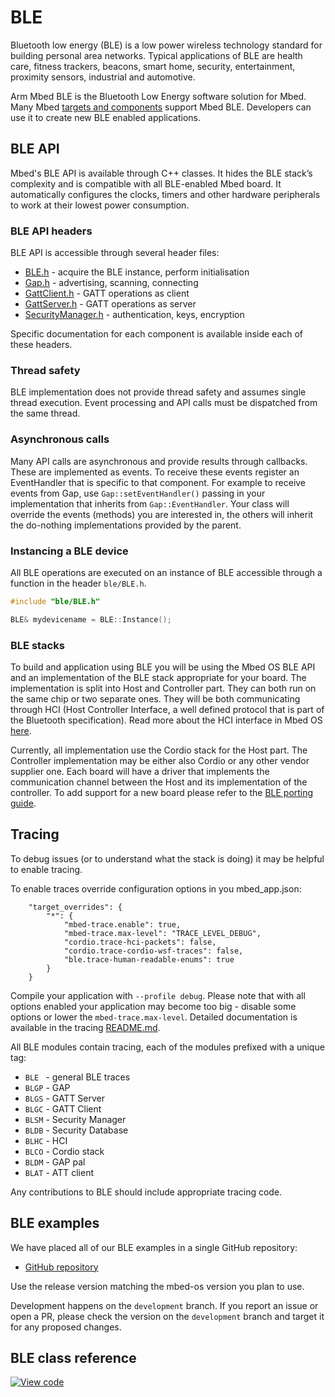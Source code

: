 # BLE 

Bluetooth low energy (BLE) is a low power wireless technology standard for building personal area networks. Typical
applications of BLE are health care, fitness trackers, beacons, smart home, security, entertainment, proximity sensors,
industrial and automotive.

Arm Mbed BLE is the Bluetooth Low Energy software solution for Mbed. Many Mbed
[targets and components](https://os.mbed.com/platforms/?mbed-enabled=15&connectivity=3) support Mbed BLE. Developers can
use it to create new BLE enabled applications.

## BLE API

Mbed's BLE API is available through C++ classes. It hides the BLE stack’s complexity and is compatible with all
BLE-enabled Mbed board. It automatically configures the clocks, timers and other hardware peripherals to work at their
lowest power consumption.

### BLE API headers

BLE API is accessible through several header files:

- [BLE.h](https://github.com/ARMmbed/mbed-os/blob/master/connectivity/FEATURE_BLE/include/ble/BLE.h) - acquire the BLE
  instance, perform initialisation
- [Gap.h](https://github.com/ARMmbed/mbed-os/blob/master/connectivity/FEATURE_BLE/include/ble/Gap.h) - advertising,
  scanning, connecting
- [GattClient.h](https://github.com/ARMmbed/mbed-os/blob/master/connectivity/FEATURE_BLE/include/ble/GattClient.h) -
  GATT operations as client
- [GattServer.h](https://github.com/ARMmbed/mbed-os/blob/master/connectivity/FEATURE_BLE/include/ble/GattServer.h) -
  GATT operations as server
- [SecurityManager.h](https://github.com/ARMmbed/mbed-os/blob/master/connectivity/FEATURE_BLE/include/ble/SecurityManager.h) -
  authentication, keys, encryption

Specific documentation for each component is available inside each of these headers.

### Thread safety

BLE implementation does not provide thread safety and assumes single thread execution. Event processing and API calls
must be dispatched from the same thread.

### Asynchronous calls

Many API calls are asynchronous and provide results through callbacks. These are implemented as events. To receive these
events register an EventHandler that is specific to that component. For example to receive events from Gap, use
`Gap::setEventHandler()` passing in your implementation that inherits from `Gap::EventHandler`. Your class will override
the events (methods) you are interested in, the others will inherit the do-nothing implementations provided by the parent.

### Instancing a BLE device

All BLE operations are executed on an instance of BLE accessible through a function in the header `ble/BLE.h`.

```c
#include "ble/BLE.h"

BLE& mydevicename = BLE::Instance();
```

### BLE stacks

To build and application using BLE  you will be using the Mbed OS BLE API and an implementation of the BLE stack
appropriate for your board. The implementation is split into Host and Controller part. They can both run on the same
chip or two separate ones. They will be both communicating through HCI (Host Controller Interface, a well defined
protocol that is part of the Bluetooth specification). Read more about the HCI interface in Mbed OS
[here](https://github.com/ARMmbed/mbed-os/blob/master/connectivity/FEATURE_BLE/include/ble/driver/doc/HCIAbstraction.md).

Currently, all implementation use the Cordio stack for the Host part. The Controller implementation may be either also
Cordio or any other vendor supplier one. Each board will have a driver that implements the communication channel
between the Host and its implementation of the controller. To add support for a new board please refer to the
[BLE porting guide](https://github.com/ARMmbed/mbed-os/blob/master/connectivity/FEATURE_BLE/include/ble/driver/doc/PortingGuide.md).

## Tracing

To debug issues (or to understand what the stack is doing) it may be helpful to enable tracing.

To enable traces override configuration options in you mbed_app.json:

```
    "target_overrides": {
        "*": {
            "mbed-trace.enable": true,
            "mbed-trace.max-level": "TRACE_LEVEL_DEBUG",
            "cordio.trace-hci-packets": false,
            "cordio.trace-cordio-wsf-traces": false,
            "ble.trace-human-readable-enums": true
        }
    }
```

Compile your application with `--profile debug`. Please note that with all options enabled your application may become
too big - disable some options or lower the `mbed-trace.max-level`. Detailed documentation is available in the tracing
[README.md](https://github.com/ARMmbed/mbed-os/blob/master/platform/mbed-trace/README.md).

All BLE modules contain tracing, each of the modules prefixed with a unique tag:
- `BLE ` - general BLE traces  
- `BLGP` - GAP
- `BLGS` - GATT Server
- `BLGC` - GATT Client
- `BLSM` - Security Manager
- `BLDB` - Security Database
- `BLHC` - HCI
- `BLCO` - Cordio stack
- `BLDM` - GAP pal
- `BLAT` - ATT client

Any contributions to BLE should include appropriate tracing code.

## BLE examples

We have placed all of our BLE examples in a single GitHub repository:
- [GitHub repository](https://github.com/ARMmbed/mbed-os-example-ble)

Use the release version matching the mbed-os version you plan to use.

Development happens on the `development` branch. If you report an issue or open a PR, please check the version on the
`development` branch and target it for any proposed changes.

## BLE class reference

[![View code](https://www.mbed.com/embed/?type=library)](https://os.mbed.com/docs/mbed-os/development/mbed-os-api-doxy/classble_1_1_b_l_e.html)
